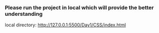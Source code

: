 ### Please run the project in local which will provide the better understanding

local directory: http://127.0.0.1:5500/Day1/CSS/index.html